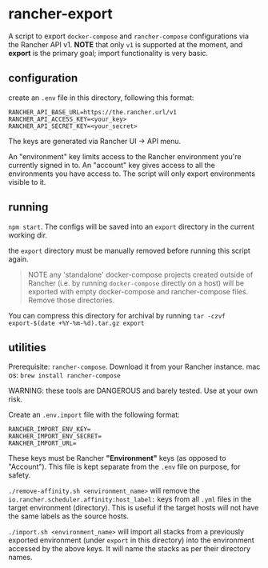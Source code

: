 # rancher-export

A script to export `docker-compose` and `rancher-compose` configurations via the Rancher API v1. **NOTE** that only `v1` is supported at the moment, and **export** is the primary goal; import functionality is very basic.

## configuration

create an `.env` file in this directory, following this format:

```
RANCHER_API_BASE_URL=https://the.rancher.url/v1
RANCHER_API_ACCESS_KEY=<your_key>
RANCHER_API_SECRET_KEY=<your_secret>
```

The keys are generated via Rancher UI -> API menu.

An "environment" key limits access to the Rancher environment you're currently signed in to. An "account" key gives access to all the environments you have access to. The script will only export environments visible to it.

## running

`npm start`. The configs will be saved into an `export` directory in the current working dir.

the `export` directory must be manually removed before running this script again.

> NOTE any 'standalone' docker-compose projects created outside of Rancher (i.e. by running `docker-compose` directly on a host) will be exported with empty docker-compose and rancher-compose files. Remove those directories.

You can compress this directory for archival by running `tar -czvf export-$(date +%Y-%m-%d).tar.gz export`

## utilities

Prerequisite: `rancher-compose`. Download it from your Rancher instance.
mac os: `brew install rancher-compose`

WARNING: these tools are DANGEROUS and barely tested. Use at your own risk.

Create an `.env.import` file with the following format:

```
RANCHER_IMPORT_ENV_KEY=
RANCHER_IMPORT_ENV_SECRET=
RANCHER_IMPORT_URL=
```

These keys must be Rancher **"Environment"** keys (as opposed to "Account"). This file is kept separate from the `.env` file on purpose, for safety.

`./remove-affinity.sh <environment_name>` will remove the `io.rancher.scheduler.affinity:host_label:` keys from all `.yml` files in the target environment (directory). This is useful if the target hosts will not have the same labels as the source hosts.

`./import.sh <environment_name>` will import all stacks from a previously exported environment (under `export` in this directory) into the environment accessed by the above keys. It will name the stacks as per their directory names.


